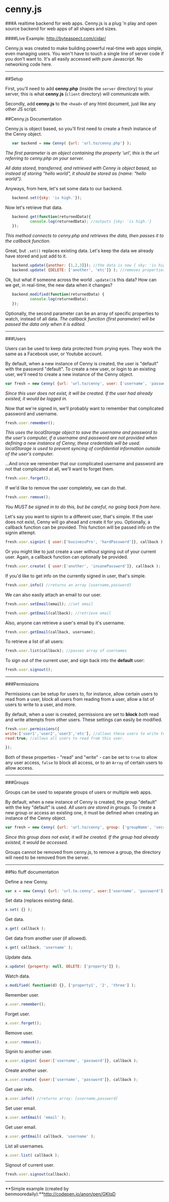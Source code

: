 cenny.js
========

###A realtime backend for web apps.
Cenny.js is a plug 'n play and open source backend for web apps of all shapes and sizes. 

####Live Example: http://byteaspect.com/cidar/

Cenny.js was created to make building powerful real-time web apps simple, even managing users. You won't have to touch a single line
of server code if you don't want to. It's all easily accessed with pure Javascript. No networking code here.

___

##Setup

First, you'll need to add **cenny.php** (inside the ```server``` directory) to your server, this is what **cenny.js** (```client``` directory) will communicate with.

Secondly, add **cenny.js** to the ```<head>``` of any html document, just like any other JS script.

##Cenny.js Documentation

Cenny.js is object based, so you'll first need to create a fresh instance of the Cenny object.


```javascript
   var backend = new Cenny( {url: 'url.to/cenny.php'} ); 
```
*The first parameter is an object containing the property 'url', this is the url referring to cenny.php on your server.*

   *All data stored, transferred, and retrieved with Cenny is object based, so instead of storing "hello world", it should
   be stored as {name: "hello world"}.*
   
Anyways, from here, let's set some data to our backend.
```javascript
   backend.set({sky: 'is high.'});
```


Now let's retrieve that data.
```javascript
   backend.get(function(returnedData){
           console.log(returnedData); //outputs {sky: 'is high.'}
   });
```
*This method connects to cenny.php and retrieves the data, then passes it to the callback function.*

Great, but ```.set()``` replaces existing data. Let's keep the data we already have stored and just add to it.
```javascript
   backend.update({another: [1,2,3]}); //the data is now { sky: 'is high.', another: [1,2,3] }
   backend.update( {DELETE: ['another', 'etc']} ); //removes properties 'another' and 'etc'
```

Ok, but what if someone across the world ```.update()```s this data? How can we get, in real-time, 
the new data when it changes?
```javascript
   backend.modified(function(returnedData) {
           console.log(returnedData);  
   });
```
Optionally, the second parameter can be an array of specific properties to watch, instead of all data.
*The callback function (first parameter) will be passed the data only when it is edited.*


___

###Users

Users can be used to keep data protected from prying eyes. They work the same as a Facebook user, or Youtube account.

By default, when a new instance of Cenny is created, the user is "default" with the password "default".
To create a new user, or login to an existing user, we'll need to create a new instance of the Cenny object.

```javascript
var fresh = new Cenny( {url: 'url.to/cenny', user: ['username', 'password']} );
```
*Since this user does not exist, it will be created. If the user had already existed, it would be logged in.*

Now that we're signed in, we'll probably want to remember that complicated password and username.
```javascript
fresh.user.remember();
```
*This uses the localStorage object to save the username and password to the user's computer, if a username and password are not provided when defining a new instance of Cenny, these credentials will be used.*
*localStorage is used to prevent syncing of confidential information outside of the user's computer.*

...And once we remember that our complicated username and password are not that complicated at all, we'll want to forget them.
```javascript
fresh.user.forget();
```

If we'd like to remove the user completely, we can do that.
```javascript
fresh.user.remove();
```
*You MUST be signed in to do this, but be careful, no going back from here.*

Let's say you want to signin to a different user, that's simple. If the user does not exist, Cenny will go ahead and create it for you. Optionally, a callback function can be provided. This function will be passed info on the signin attempt.
```javascript
fresh.user.signin( { user:['businessPro', 'hardPassword']}, callback );
```

Or you might like to just create a user without signing out of your current user. Again, a callback function can optionally be provided.
```javascript
fresh.user.create( { user:['another', 'insanePassword']}, callback );
```

If you'd like to get info on the currently signed in user, that's simple.
```javascript
fresh.user.info() //returns an array [username,password]
```

We can also easily attach an email to our user.
```javascript
fresh.user.setEmail(email); //set email

fresh.user.getEmail(callback); //retrieve email
```

Also, anyone can retrieve a user's email by it's username.
```javascript
fresh.user.getEmail(callback, username);
```

To retrieve a list of all users:
```javascript
fresh.user.list(callback); //passes array of usernames
```

To sign out of the current user, and sign back into the **default** user:
```javascript
fresh.user.signout();
```

___
###Permissions

Permissions can be setup for users to, for instance, allow certain users to read from a user, block all users from reading from a user, allow a list of users to write to a user, and more.

By default, when a user is created, permissions are set to **block** *both* read and write attempts from other users.
These settings can easily be modified.
```javascript
fresh.user.permissions({
write:['user1','user2','user3','etc'], //allows these users to write to this user.
read:true; //allows all users to read from this user.

});
```
Both of these properties - "read" and "write" - can be set to ```true``` to allow any user access, ```false``` to block all access, or to an ```Array``` of certain users to allow access.


___
###Groups

Groups can be used to separate groups of users or multiple web apps.

By default, when a new instance of Cenny is created, the group "default" with the key "default" is used. *All users are stored in groups.*
To create a new group or access an existing one, it must be defined when creating an instance of the Cenny object.


```javascript
var fresh = new Cenny( {url: 'url.to/cenny', group: ['groupName', 'secretKey']} );
```
*Since this group does not exist, it will be created. If the group had already existed, it would be accessed.*

Groups cannot be removed from cenny.js, to remove a group, the directory will need to be removed from the server.

___

##No fluff documentation

Define a new Cenny.
```javascript
var x = new Cenny( {url: 'url.to.cenny', user:['username', 'password'], group: ['name', 'key']} );
```

Set data (replaces existing data).
```javascript
x.set( {} );
```

Get data.
```javascript
x.get( callback );
```

Get data from another user (if allowed).
```javascript
x.get( callback, 'username' );
```

Update data.
```javascript
x.update( {property: null, DELETE: ['property']} );
```

Watch data.
```javascript
x.modified( function(d) {}, ['property1', '2', 'three'] );
```

Remember user.
```javascript
x.user.remember();
```

Forget user.
```javascript
x.user.forget();
```

Remove user.
```javascript
x.user.remove();
```

Signin to another user. 
```javascript
x.user.signin( {user:['username', 'password']}, callback );
```

Create another user.
```javascript
x.user.create( {user:['username', 'password']}, callback );
```

Get user info.
```javascript
x.user.info() //returns array: [username,password]
```

Set user email.
```javascript
x.user.setEmail( 'email' );
```

Get user email.
```javascript
x.user.getEmail( callback, 'username' );
```

List all usernames.
```javascript
x.user.list( callback );
```

Signout of current user.
```javascript
fresh.user.signout(callback);
```
___

**Simple example (created by benmooredaily):**http://codepen.io/anon/pen/GKIqD

